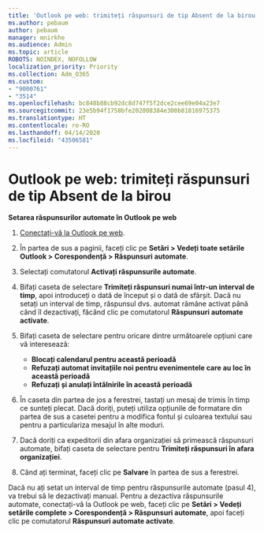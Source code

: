 ```yaml
---
title: 'Outlook pe web: trimiteți răspunsuri de tip Absent de la birou'
ms.author: pebaum
author: pebaum
manager: mnirkhe
ms.audience: Admin
ms.topic: article
ROBOTS: NOINDEX, NOFOLLOW
localization_priority: Priority
ms.collection: Adm_O365
ms.custom:
- "9000761"
- "3514"
ms.openlocfilehash: bc848b88cb92dc8d747f5f2dce2cee69e04a23e7
ms.sourcegitcommit: 23e5b94f1758bfe202008384e300b81816975375
ms.translationtype: HT
ms.contentlocale: ro-RO
ms.lasthandoff: 04/14/2020
ms.locfileid: "43506581"
---
```

# <a name="outlook-on-the-web-send-out-of-office-replies"></a>Outlook pe web: trimiteți răspunsuri de tip Absent de la birou

**Setarea răspunsurilor automate în Outlook pe web**

1. [Conectați-vă la Outlook pe web](https://support.office.com/ro-RO/article/how-to-sign-in-to-outlook-on-the-web-763fab4d-0138-4814-b450-37fc286bcb79).

2. În partea de sus a paginii, faceți clic pe **Setări > Vedeți toate setările Outlook > Corespondență > Răspunsuri automate**.

3. Selectați comutatorul **Activați răspunsurile automate**.

4. Bifați caseta de selectare **Trimiteți răspunsuri numai într-un interval de timp**, apoi introduceți o dată de început și o dată de sfârșit. Dacă nu setați un interval de timp, răspunsul dvs. automat rămâne activat până când îl dezactivați, făcând clic pe comutatorul **Răspunsuri automate activate**.

5. Bifați caseta de selectare pentru oricare dintre următoarele opțiuni care vă interesează:
    - **Blocați calendarul pentru această perioadă**
    - **Refuzați automat invitațiile noi pentru evenimentele care au loc în această perioadă**
    - **Refuzați și anulați întâlnirile în această perioadă**

6. În caseta din partea de jos a ferestrei, tastați un mesaj de trimis în timp ce sunteți plecat. Dacă doriți, puteți utiliza opțiunile de formatare din partea de sus a casetei pentru a modifica fontul și culoarea textului sau pentru a particulariza mesajul în alte moduri.

7. Dacă doriți ca expeditorii din afara organizației să primească răspunsuri automate, bifați caseta de selectare pentru **Trimiteți răspunsuri în afara organizației**.

8. Când ați terminat, faceți clic pe **Salvare** în partea de sus a ferestrei.

Dacă nu ați setat un interval de timp pentru răspunsurile automate (pasul 4), va trebui să le dezactivați manual. Pentru a dezactiva răspunsurile automate, conectați-vă la Outlook pe web, faceți clic pe **Setări > Vedeți setările complete > Corespondență > Răspunsuri automate**, apoi faceți clic pe comutatorul **Răspunsuri automate activate**.
